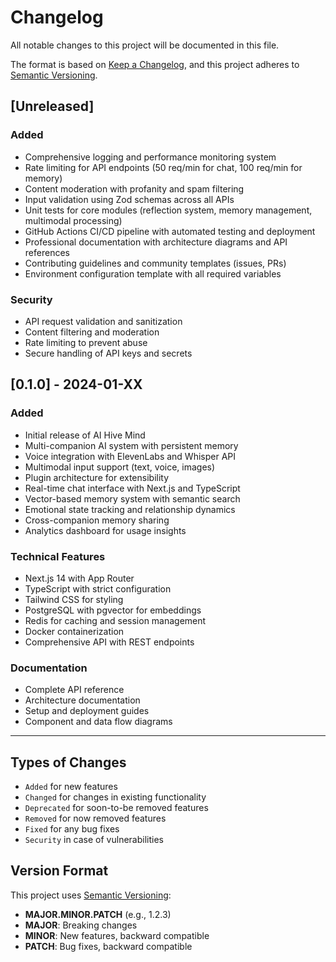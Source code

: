 # Changelog

All notable changes to this project will be documented in this file.

The format is based on [Keep a Changelog](https://keepachangelog.com/en/1.0.0/),
and this project adheres to [Semantic Versioning](https://semver.org/spec/v2.0.0.html).

## [Unreleased]

### Added
- Comprehensive logging and performance monitoring system
- Rate limiting for API endpoints (50 req/min for chat, 100 req/min for memory)
- Content moderation with profanity and spam filtering
- Input validation using Zod schemas across all APIs
- Unit tests for core modules (reflection system, memory management, multimodal processing)
- GitHub Actions CI/CD pipeline with automated testing and deployment
- Professional documentation with architecture diagrams and API references
- Contributing guidelines and community templates (issues, PRs)
- Environment configuration template with all required variables

### Security
- API request validation and sanitization
- Content filtering and moderation
- Rate limiting to prevent abuse
- Secure handling of API keys and secrets

## [0.1.0] - 2024-01-XX

### Added
- Initial release of AI Hive Mind
- Multi-companion AI system with persistent memory
- Voice integration with ElevenLabs and Whisper API
- Multimodal input support (text, voice, images)
- Plugin architecture for extensibility
- Real-time chat interface with Next.js and TypeScript
- Vector-based memory system with semantic search
- Emotional state tracking and relationship dynamics
- Cross-companion memory sharing
- Analytics dashboard for usage insights

### Technical Features
- Next.js 14 with App Router
- TypeScript with strict configuration
- Tailwind CSS for styling
- PostgreSQL with pgvector for embeddings
- Redis for caching and session management
- Docker containerization
- Comprehensive API with REST endpoints

### Documentation
- Complete API reference
- Architecture documentation
- Setup and deployment guides
- Component and data flow diagrams

---

## Types of Changes
- `Added` for new features
- `Changed` for changes in existing functionality
- `Deprecated` for soon-to-be removed features
- `Removed` for now removed features
- `Fixed` for any bug fixes
- `Security` in case of vulnerabilities

## Version Format
This project uses [Semantic Versioning](https://semver.org/):
- **MAJOR.MINOR.PATCH** (e.g., 1.2.3)
- **MAJOR**: Breaking changes
- **MINOR**: New features, backward compatible
- **PATCH**: Bug fixes, backward compatible